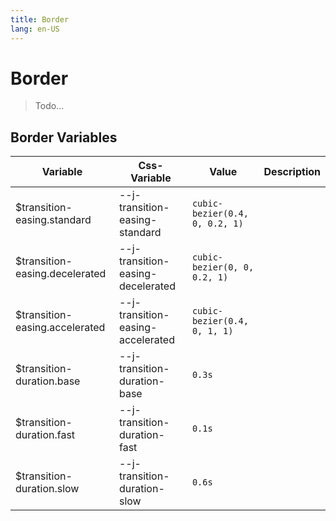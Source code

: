 ```yaml
---
title: Border
lang: en-US
---
```


# Border

> Todo...

## Border Variables

| Variable                       | Css-Variable                      | Value                          | Description |
| ------------------------------ | --------------------------------- | ------------------------------ | ----------- |
| $transition-easing.standard    | --j-transition-easing-standard    | `cubic-bezier(0.4, 0, 0.2, 1)` |             |
| $transition-easing.decelerated | --j-transition-easing-decelerated | `cubic-bezier(0, 0, 0.2, 1)`   |             |
| $transition-easing.accelerated | --j-transition-easing-accelerated | `cubic-bezier(0.4, 0, 1, 1)`   |             |
| $transition-duration.base      | --j-transition-duration-base      | `0.3s`                         |             |
| $transition-duration.fast      | --j-transition-duration-fast      | `0.1s`                         |             |
| $transition-duration.slow      | --j-transition-duration-slow      | `0.6s`                         |             |
